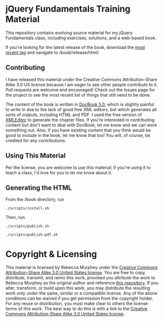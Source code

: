 # jQuery Fundamentals Training Material #
This repository contains evolving source material for my jQuery Fundamentals class, including exercises, solutions, and a web-based book. 

If you're looking for the latest release of the book, download the [most recent tag](http://github.com/rmurphey/jqfundamentals/downloads) and navigate to /book/release/html/. 

## Contributing ##
I have released this material under the Creative Commons Attribution-Share Alike 3.0 US license because I am eager to see other people contribute to it. Pull requests are welcome and encouraged! Check out the Issues page for the project to see the most recent list of things that still need to be done. 

The content of the book is written in [DocBook 5.0](http://www.docbook.org/), which is slightly painful to write in due to the lack of good free XML editors, but which generates all sorts of outputs, including HTML and PDF. I used the free version of [XMLEditor](http://www.xmlmind.com/xmleditor/) to generate the chapter files. If you're interested in contributing content but don't want to deal with DocBook, let me know and we can work something out. Also, if you have existing content that you think would be good to include in the book, let me know that too! You will, of course, be credited for any contributions.

## Using This Material ##
Per the license, you are welcome to use this material; if you're using it to teach a class, I'd love for you to let me know about it.

## Generating the HTML ##
From the /book directory, run

`./scripts/install.sh`

Then, run

`./scripts/publish.sh`

`./scripts/publish-pdf.sh`

# Copyright & Licensing #
This material is licensed by Rebecca Murphey under the [Creative Commons Attribution-Share Alike 3.0 United States license](http://creativecommons.org/licenses/by-sa/3.0/us/). You are free to copy, distribute, transmit, and remix this work, provided you attribute the work to Rebecca Murphey as the original author and reference [this repository](http://github.com/rmurphey/jqfundamentals). If you alter, transform, or build upon this work, you may distribute the resulting work only under the same, similar or a compatible license. Any of the above conditions can be waived if you get permission from the copyright holder. For any reuse or distribution, you must make clear to others the license terms of this work. The best way to do this is with a link to the [Creative Commons Attribution-Share Alike 3.0 United States license](http://creativecommons.org/licenses/by-sa/3.0/us/).
